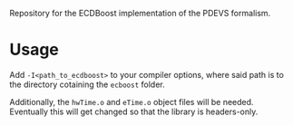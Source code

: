 Repository for the ECDBoost implementation of the PDEVS formalism.

# Usage

Add `-I<path_to_ecdboost>` to your compiler options, where said path is to the directory cotaining the `ecboost` folder.

Additionally, the `hwTime.o` and `eTime.o` object files will be needed.  
Eventually this will get changed so that the library is headers-only.

